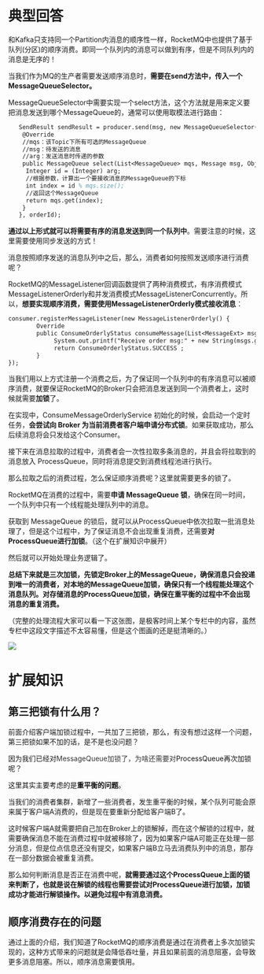 # 典型回答


和Kafka只支持同一个Partition内消息的顺序性一样，RocketMQ中也提供了基于队列(分区)的顺序消费。即同一个队列内的消息可以做到有序，但是不同队列内的消息是无序的！



当我们作为MQ的生产者需要发送顺序消息时，**需要在send方法中，传入一个MessageQueueSelector。**



MessageQueueSelector中需要实现一个select方法，这个方法就是用来定义要把消息发送到哪个MessageQueue的，通常可以使用取模法进行路由：



```latex
   SendResult sendResult = producer.send(msg, new MessageQueueSelector() {
    @Override
  	//mqs：该Topic下所有可选的MessageQueue
    //msg：待发送的消息
    //arg：发送消息时传递的参数
    public MessageQueue select(List<MessageQueue> mqs, Message msg, Object arg) {
     Integer id = (Integer) arg;
     //根据参数，计算出一个要接收消息的MessageQueue的下标
     int index = id % mqs.size();
     //返回这个MessageQueue
     return mqs.get(index);
    }
   }, orderId);
```



**通过以上形式就可以将需要有序的消息发送到同一个队列中**。需要注意的时候，这里需要使用同步发送的方式！



消息按照顺序发送的消息队列中之后，那么，消费者如何按照发送顺序进行消费呢？



RocketMQ的MessageListener回调函数提供了两种消费模式，有序消费模式MessageListenerOrderly和并发消费模式MessageListenerConcurrently。所以，**想要实现顺序消费，需要使用MessageListenerOrderly模式接收消息**：



```latex
consumer.registerMessageListener(new MessageListenerOrderly() {
        Override
        public ConsumeOrderlyStatus consumeMessage(List<MessageExt> msgs ,ConsumeOrderlyContext context) {
             System.out.printf("Receive order msg:" + new String(msgs.get(0).getBody()));
             return ConsumeOrderlyStatus.SUCCESS ; 
        }
});
```



当我们用以上方式注册一个消费之后，为了保证同一个队列中的有序消息可以被顺序消费，就要保证RocketMQ的Broker只会把消息发送到同一个消费者上，这时候就需要**加锁**了。



在实现中，ConsumeMessageOrderlyService 初始化的时候，会启动一个定时任务，**会尝试向 Broker 为当前消费者客户端申请分布式锁**。如果获取成功，那么后续消息将会只发给这个Consumer。



接下来在消息拉取的过程中，消费者会一次性拉取多条消息的，并且会将拉取到的消息放入 ProcessQueue，同时将消息提交到消费线程池进行执行。



那么拉取之后的消费过程，怎么保证顺序消费呢？这里就需要更多的锁了。



RocketMQ在消费的过程中，需要**申请 MessageQueue 锁**，确保在同一时间，一个队列中只有一个线程能处理队列中的消息。



获取到 MessageQueue 的锁后，就可以从ProcessQueue中依次拉取一批消息处理了，但是这个过程中，为了保证消息不会出现重复消费，还需要**对ProcessQueue进行加锁**。（这个在扩展知识中展开）



然后就可以开始处理业务逻辑了。



**总结下来就是三次加锁，先锁定Broker上的MessageQueue，确保消息只会投递到唯一的消费者，对本地的MessageQueue加锁，确保只有一个线程能处理这个消息队列。对存储消息的ProcessQueue加锁，确保在重平衡的过程中不会出现消息的重复消费。**



（完整的处理流程大家可以看一下这张图，是极客时间上某个专栏中的内容，虽然专栏中这段文字描述不太容易懂，但是这个图画的还是挺清晰的。）



![](https://cdn.nlark.com/yuque/0/2023/png/5378072/1679051138277-fa95bc6f-aacb-4897-9ec3-e08995702699.png)





# 扩展知识


## 第三把锁有什么用？


前面介绍客户端加锁过程中，一共加了三把锁，那么，有没有想过这样一个问题，第三把锁如果不加的话，是不是也没问题？



因为我们已经对<font style="color:rgb(51, 51, 51);">MessageQueue加锁了，为啥还需要对</font><font style="color:rgb(18, 18, 18);">ProcessQueue再次加锁呢？</font>

<font style="color:rgb(18, 18, 18);"></font>

<font style="color:rgb(18, 18, 18);">这里其实主要考虑的是</font>**<font style="color:rgb(18, 18, 18);">重平衡的问题</font>**<font style="color:rgb(18, 18, 18);">。</font>

<font style="color:rgb(18, 18, 18);"></font>

当我们的消费者集群，新增了一些消费者，发生重平衡的时候，某个队列可能会原来属于客户端A消费的，但是现在要重新分配给客户端B了。



这时候客户端A就需要把自己加在Broker上的锁解掉，而在这个解锁的过程中，就需要确保消息不能在消费过程中就被移除了，因为如果客户端A可能正在处理一部分消息，但是位点信息还没有提交，如果客户端B立马去消费队列中的消息，那存在一部分数据会被重复消费。



那么如何判断消息是否正在消费中呢，**就需要通过这个ProcessQueue上面的锁来判断了，也就是说在解锁的线程也需要尝试对ProcessQueue进行加锁，加锁成功才能进行解锁操作。以避免过程中有消息消费。**

  


## 顺序消费存在的问题


通过上面的介绍，我们知道了RocketMQ的顺序消费是通过在消费者上多次加锁实现的，这种方式带来的问题就是会降低吞吐量，并且如果前面的消息阻塞，会导致更多消息阻塞。所以，顺序消息需要慎用。





##   

